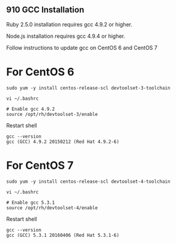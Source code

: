 ## 910 GCC Installation

Ruby 2.5.0 installation requires gcc 4.9.2 or higher.

Node.js installation requires gcc 4.9.4 or higher.

Follow instructions to update gcc on CentOS 6 and CentOS 7

# For CentOS 6
```
sudo yum -y install centos-release-scl devtoolset-3-toolchain
```

`vi ~/.bashrc`
```
# Enable gcc 4.9.2
source /opt/rh/devtoolset-3/enable
```

Restart shell

```
gcc --version
gcc (GCC) 4.9.2 20150212 (Red Hat 4.9.2-6)
```

# For CentOS 7
```
sudo yum -y install centos-release-scl devtoolset-4-toolchain
```

`vi ~/.bashrc`
```
# Enable gcc 5.3.1
source /opt/rh/devtoolset-4/enable
```

Restart shell

```
gcc --version
gcc (GCC) 5.3.1 20160406 (Red Hat 5.3.1-6)
```
